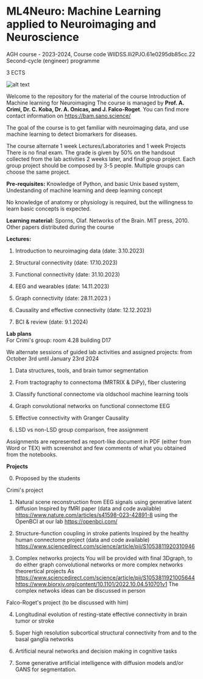 # ML4Neuro:  Machine Learning applied to Neuroimaging and Neuroscience
AGH course - 2023-2024, Course code WIIDSS.IIi2PJO.61e0295db85cc.22
Second-cycle (engineer) programme 

3 ECTS

![alt text](https://github.com/alecrimiSano/ML4Neuro/blob/main/brain.jpg)

Welcome to the repository for the material of the course Introduction of Machine learning for Neuroimaging
The course is managed by **Prof. A. Crimi, Dr. C. Koba, Dr. A. Onicas, and J. Falco-Roget**. 
You can find more contact information on https://bam.sano.science/

The goal of the course is to get familiar with neuroimaging data, and use machine learning to detect biomarkers for diseases.

The course alternate 1 week Lectures/Laboratories and 1 week Projects
There is no final exam. The grade is given by 50% on the handsout collected from the lab activities 2 weeks later, and final group project.
Each group project should be composed by 3-5 people. Multiple groups can choose the same project.

**Pre-requisites:**
Knowledge of Python, and basic Unix based system,
Undestanding of machine learning and deep learning concept

No knowledge of anatomy or physiology is required, but the willingness to learn basic concepts is expected.

**Learning material:**
Sporns, Olaf. Networks of the Brain. MIT press, 2010. 
Other papers distributed during the course

**Lectures:**
1. Introduction to neuroimaging data (date: 3.10.2023)

2. Structural connectivity (date: 17.10.2023)
   
3. Functional connectivity (date: 31.10.2023)

4. EEG and wearables (date: 14.11.2023)

5. Graph connectivity (date: 28.11.2023 )

6. Causality and effective connectivity (date: 12.12.2023)

7. BCI  & review (date: 9.1.2024)


**Lab plans**  
For Crimi's group: room 4.28 building D17

We alternate sessions of guided lab activities and assigned projects:
from October 3rd until January 23rd 2024 

1. Data structures, tools, and brain tumor segmentation
   
2. From tractography to connectoma (MRTRIX & DiPy), fiber clustering

3. Classify functional connectome via oldschool machine learning tools

4. Graph convolutional networks on functional connectome EEG

5. Effective connectivity with Granger Causality

6. LSD vs non-LSD group comparison, free assignment

Assignments are represented as report-like document in PDF (either from Word or TEX) with screenshot and few comments
of what you obtained from the notebooks.

**Projects** 

0. Proposed by the students

Crimi's project 

1. Natural scene reconstruction from EEG signals using generative latent diffusion
Inspired by fMRI paper (data and code available)
https://www.nature.com/articles/s41598-023-42891-8
using the OpenBCI at our lab https://openbci.com/

2.  Structure-function coupling in stroke patients
Inspired by the healthy human connectome project (data and code available)
https://www.sciencedirect.com/science/article/pii/S1053811920310946

3. Complex networks projects
You will be provided with final 3Dgraph, to do either graph convolutional networks or more complex networks theorertical projects
As https://www.sciencedirect.com/science/article/pii/S1053811921005644
https://www.biorxiv.org/content/10.1101/2022.10.04.510701v1
The complex netwoks ideas can be discussed in person

Falco-Roget's project (to be discussed with him)

4. Longitudinal evolution of resting-state effective connectivity in brain tumor or stroke

5. Super high resolution subcortical structural connectivity from and to the basal ganglia networks

6. Artificial neural networks and decision making in cognitive tasks

7. Some generative artificial intelligence with diffusion models and/or GANS for segmentation.

